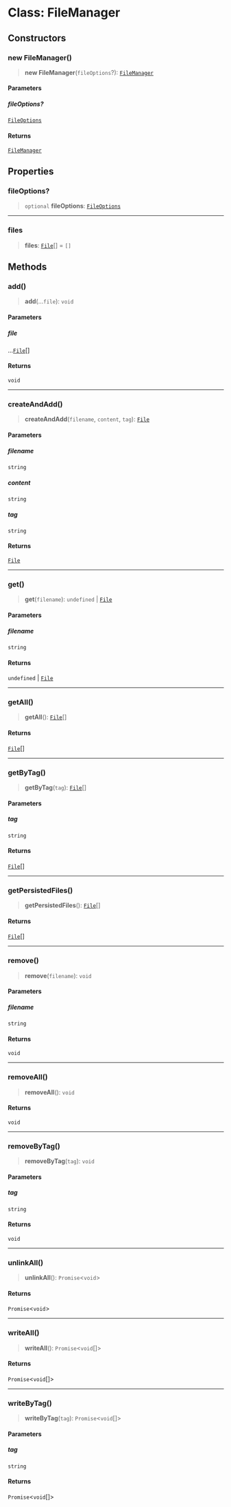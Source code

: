 # Class: FileManager

## Constructors

### new FileManager()

> **new FileManager**(`fileOptions`?): [`FileManager`](FileManager.md)

#### Parameters

##### fileOptions?

[`FileOptions`](../interfaces/FileOptions.md)

#### Returns

[`FileManager`](FileManager.md)

## Properties

### fileOptions?

> `optional` **fileOptions**: [`FileOptions`](../interfaces/FileOptions.md)

---

### files

> **files**: [`File`](File.md)[] = `[]`

## Methods

### add()

> **add**(...`file`): `void`

#### Parameters

##### file

...[`File`](File.md)[]

#### Returns

`void`

---

### createAndAdd()

> **createAndAdd**(`filename`, `content`, `tag`): [`File`](File.md)

#### Parameters

##### filename

`string`

##### content

`string`

##### tag

`string`

#### Returns

[`File`](File.md)

---

### get()

> **get**(`filename`): `undefined` \| [`File`](File.md)

#### Parameters

##### filename

`string`

#### Returns

`undefined` \| [`File`](File.md)

---

### getAll()

> **getAll**(): [`File`](File.md)[]

#### Returns

[`File`](File.md)[]

---

### getByTag()

> **getByTag**(`tag`): [`File`](File.md)[]

#### Parameters

##### tag

`string`

#### Returns

[`File`](File.md)[]

---

### getPersistedFiles()

> **getPersistedFiles**(): [`File`](File.md)[]

#### Returns

[`File`](File.md)[]

---

### remove()

> **remove**(`filename`): `void`

#### Parameters

##### filename

`string`

#### Returns

`void`

---

### removeAll()

> **removeAll**(): `void`

#### Returns

`void`

---

### removeByTag()

> **removeByTag**(`tag`): `void`

#### Parameters

##### tag

`string`

#### Returns

`void`

---

### unlinkAll()

> **unlinkAll**(): `Promise`\<`void`\>

#### Returns

`Promise`\<`void`\>

---

### writeAll()

> **writeAll**(): `Promise`\<`void`[]\>

#### Returns

`Promise`\<`void`[]\>

---

### writeByTag()

> **writeByTag**(`tag`): `Promise`\<`void`[]\>

#### Parameters

##### tag

`string`

#### Returns

`Promise`\<`void`[]\>
